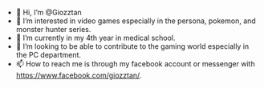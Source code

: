 - 👋 Hi, I’m @Giozztan
- 👀 I’m interested in video games especially in the persona, pokemon, and monster hunter series.
- 🌱 I’m currently in my 4th year in medical school.
- 💞️ I’m looking to be able to contribute to the gaming world especially in the PC department.
- 📫 How to reach me is through my facebook account or messenger with https://www.facebook.com/giozztan/.

<!---
Giozztan/Giozztan is a ✨ special ✨ repository because its `README.md` (this file) appears on your GitHub profile.
You can click the Preview link to take a look at your changes.
--->
